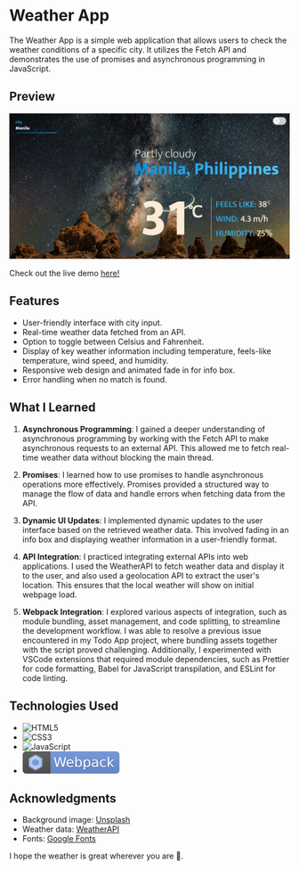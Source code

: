 # Weather App

The Weather App is a simple web application that allows users to check the weather conditions of a specific city. It utilizes the Fetch API and demonstrates the use of promises and asynchronous programming in JavaScript.

## Preview

<img src="./src/assets/weather-app-preview.png" alt="Weather main page" width="700" />

Check out the live demo [here!](https://innopaolo.github.io/weather-app/)

## Features

- User-friendly interface with city input.
- Real-time weather data fetched from an API.
- Option to toggle between Celsius and Fahrenheit.
- Display of key weather information including temperature, feels-like temperature, wind speed, and humidity.
- Responsive web design and animated fade in for info box.
- Error handling when no match is found.

## What I Learned

1. **Asynchronous Programming**: I gained a deeper understanding of asynchronous programming by working with the Fetch API to make asynchronous requests to an external API. This allowed me to fetch real-time weather data without blocking the main thread.

2. **Promises**: I learned how to use promises to handle asynchronous operations more effectively. Promises provided a structured way to manage the flow of data and handle errors when fetching data from the API.

3. **Dynamic UI Updates**: I implemented dynamic updates to the user interface based on the retrieved weather data. This involved fading in an info box and displaying weather information in a user-friendly format.

4. **API Integration**: I practiced integrating external APIs into web applications. I used the WeatherAPI to fetch weather data and display it to the user, and also used a geolocation API to extract the user's location. This ensures that the local weather will show on initial webpage load.

6. **Webpack Integration**: I explored various aspects of integration, such as module bundling, asset management, and code splitting, to streamline the development workflow. I was able to resolve a previous issue encountered in my Todo App project, where bundling assets together with the script proved challenging. Additionally, I experimented with VSCode extensions that required module dependencies, such as Prettier for code formatting, Babel for JavaScript transpilation, and ESLint for code linting.


## Technologies Used

- ![HTML5](https://img.shields.io/badge/html5-%23E34F26.svg?style=for-the-badge&logo=html5&logoColor=white)
- ![CSS3](https://img.shields.io/badge/css3-%231572B6.svg?style=for-the-badge&logo=css3&logoColor=white)   
- ![JavaScript](https://img.shields.io/badge/javascript-%23323330.svg?style=for-the-badge&logo=javascript&logoColor=%23F7DF1E)
- [![Webpack](./src/assets/webpack.svg)](https://badges.aleen42.com/src/webpack.svg)

## Acknowledgments

- Background image: [Unsplash](https://unsplash.com/)
- Weather data: [WeatherAPI](https://www.weatherapi.com/)
- Fonts: [Google Fonts](https://fonts.google.com/)


I hope the weather is great wherever you are 🤝.
